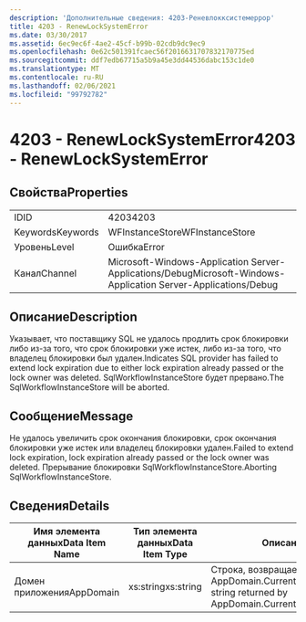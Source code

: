 ```yaml
---
description: 'Дополнительные сведения: 4203-Реневлокксистемеррор'
title: 4203 - RenewLockSystemError
ms.date: 03/30/2017
ms.assetid: 6ec9ec6f-4ae2-45cf-b99b-02cdb9dc9ec9
ms.openlocfilehash: 0e62c501391fcaec56f2016631707832170775ed
ms.sourcegitcommit: ddf7edb67715a5b9a45e3dd44536dabc153c1de0
ms.translationtype: MT
ms.contentlocale: ru-RU
ms.lasthandoff: 02/06/2021
ms.locfileid: "99792782"
---
```

# <a name="4203---renewlocksystemerror"></a><span data-ttu-id="96458-103">4203 - RenewLockSystemError</span><span class="sxs-lookup"><span data-stu-id="96458-103">4203 - RenewLockSystemError</span></span>

## <a name="properties"></a><span data-ttu-id="96458-104">Свойства</span><span class="sxs-lookup"><span data-stu-id="96458-104">Properties</span></span>  
  
|||  
|-|-|  
|<span data-ttu-id="96458-105">ID</span><span class="sxs-lookup"><span data-stu-id="96458-105">ID</span></span>|<span data-ttu-id="96458-106">4203</span><span class="sxs-lookup"><span data-stu-id="96458-106">4203</span></span>|  
|<span data-ttu-id="96458-107">Keywords</span><span class="sxs-lookup"><span data-stu-id="96458-107">Keywords</span></span>|<span data-ttu-id="96458-108">WFInstanceStore</span><span class="sxs-lookup"><span data-stu-id="96458-108">WFInstanceStore</span></span>|  
|<span data-ttu-id="96458-109">Уровень</span><span class="sxs-lookup"><span data-stu-id="96458-109">Level</span></span>|<span data-ttu-id="96458-110">Ошибка</span><span class="sxs-lookup"><span data-stu-id="96458-110">Error</span></span>|  
|<span data-ttu-id="96458-111">Канал</span><span class="sxs-lookup"><span data-stu-id="96458-111">Channel</span></span>|<span data-ttu-id="96458-112">Microsoft-Windows-Application Server-Applications/Debug</span><span class="sxs-lookup"><span data-stu-id="96458-112">Microsoft-Windows-Application Server-Applications/Debug</span></span>|  
  
## <a name="description"></a><span data-ttu-id="96458-113">Описание</span><span class="sxs-lookup"><span data-stu-id="96458-113">Description</span></span>  

 <span data-ttu-id="96458-114">Указывает, что поставщику SQL не удалось продлить срок блокировки либо из-за того, что срок блокировки уже истек, либо из-за того, что владелец блокировки был удален.</span><span class="sxs-lookup"><span data-stu-id="96458-114">Indicates SQL provider has failed to extend lock expiration due to either lock expiration already passed or the lock owner was deleted.</span></span> <span data-ttu-id="96458-115">SqlWorkflowInstanceStore будет прервано.</span><span class="sxs-lookup"><span data-stu-id="96458-115">The SqlWorkflowInstanceStore will be aborted.</span></span>  
  
## <a name="message"></a><span data-ttu-id="96458-116">Сообщение</span><span class="sxs-lookup"><span data-stu-id="96458-116">Message</span></span>  

 <span data-ttu-id="96458-117">Не удалось увеличить срок окончания блокировки, срок окончания блокировки уже истек или владелец блокировки удален.</span><span class="sxs-lookup"><span data-stu-id="96458-117">Failed to extend lock expiration, lock expiration already passed or the lock owner was deleted.</span></span> <span data-ttu-id="96458-118">Прерывание блокировки SqlWorkflowInstanceStore.</span><span class="sxs-lookup"><span data-stu-id="96458-118">Aborting SqlWorkflowInstanceStore.</span></span>  
  
## <a name="details"></a><span data-ttu-id="96458-119">Сведения</span><span class="sxs-lookup"><span data-stu-id="96458-119">Details</span></span>  
  
|<span data-ttu-id="96458-120">Имя элемента данных</span><span class="sxs-lookup"><span data-stu-id="96458-120">Data Item Name</span></span>|<span data-ttu-id="96458-121">Тип элемента данных</span><span class="sxs-lookup"><span data-stu-id="96458-121">Data Item Type</span></span>|<span data-ttu-id="96458-122">Описание</span><span class="sxs-lookup"><span data-stu-id="96458-122">Description</span></span>|  
|--------------------|--------------------|-----------------|  
|<span data-ttu-id="96458-123">Домен приложения</span><span class="sxs-lookup"><span data-stu-id="96458-123">AppDomain</span></span>|<span data-ttu-id="96458-124">xs:string</span><span class="sxs-lookup"><span data-stu-id="96458-124">xs:string</span></span>|<span data-ttu-id="96458-125">Строка, возвращаемая AppDomain.CurrentDomain.FriendlyName.</span><span class="sxs-lookup"><span data-stu-id="96458-125">The string returned by AppDomain.CurrentDomain.FriendlyName.</span></span>|
